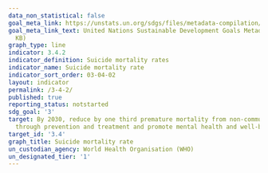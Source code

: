 ```yaml
---
data_non_statistical: false
goal_meta_link: https://unstats.un.org/sdgs/files/metadata-compilation/Metadata-Goal-3.pdf
goal_meta_link_text: United Nations Sustainable Development Goals Metadata (PDF 65.1
  KB)
graph_type: line
indicator: 3.4.2
indicator_definition: Suicide mortality rates
indicator_name: Suicide mortality rate
indicator_sort_order: 03-04-02
layout: indicator
permalink: /3-4-2/
published: true
reporting_status: notstarted
sdg_goal: '3'
target: By 2030, reduce by one third premature mortality from non-communicable diseases
  through prevention and treatment and promote mental health and well-being
target_id: '3.4'
graph_title: Suicide mortality rate
un_custodian_agency: World Health Organisation (WHO)
un_designated_tier: '1'
---
```


